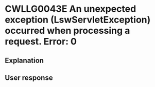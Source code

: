 # CWLLG0043E An unexpected exception (LswServletException) occurred when processing a request.  Error: 0

## Explanation

## User response